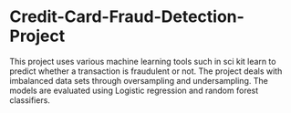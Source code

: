 # Credit-Card-Fraud-Detection-Project
This project uses various machine learning tools such in sci kit learn to predict whether a transaction is fraudulent or not. The project deals with imbalanced data sets through oversampling and undersampling. The models are evaluated using Logistic regression and random forest classifiers.
